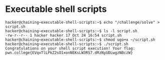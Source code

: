# Executable shell scripts    
    hacker@chaining~executable-shell-scripts:~$ echo "/challenge/solve" > script.sh
    hacker@chaining~executable-shell-scripts:~$ ls -l script.sh
    -rw-r--r-- 1 hacker hacker 17 Oct 24 16:54 script.sh
    hacker@chaining~executable-shell-scripts:~$ chmod ugo+x ~/script.sh
    hacker@chaining~executable-shell-scripts:~$ ./script.sh
    Congratulations on your shell script execution! Your flag:
    pwn.college{EVqxTlLPkZ2sO1xonNEKsLW3RS7.dRzNyUDLwgzN0czW}